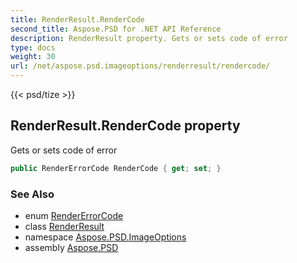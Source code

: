 ```yaml
---
title: RenderResult.RenderCode
second_title: Aspose.PSD for .NET API Reference
description: RenderResult property. Gets or sets code of error
type: docs
weight: 30
url: /net/aspose.psd.imageoptions/renderresult/rendercode/
---
```

{{< psd/tize >}}
## RenderResult.RenderCode property

Gets or sets code of error

```csharp
public RenderErrorCode RenderCode { get; set; }
```

### See Also

* enum [RenderErrorCode](../../rendererrorcode/)
* class [RenderResult](../)
* namespace [Aspose.PSD.ImageOptions](../../renderresult/)
* assembly [Aspose.PSD](../../../)


